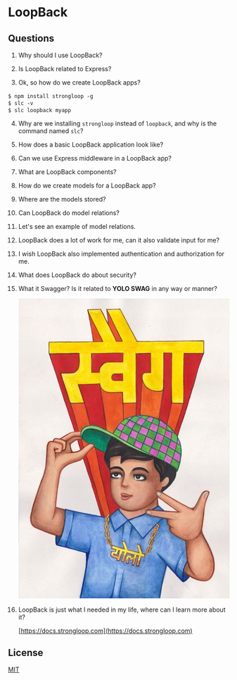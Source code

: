 # LoopBack


## Questions

1. Why should I use LoopBack?

2. Is LoopBack related to Express?

3. Ok, so how do we create LoopBack apps?

  ```
  $ npm install strongloop -g
  $ slc -v
  $ slc loopback myapp
  ```

4. Why are we installing `strongloop` instead of `loopback`, and why is the command named `slc`?

5. How does a basic LoopBack application look like?

6. Can we use Express middleware in a LoopBack app?

7. What are LoopBack components?

8. How do we create models for a LoopBack app?

9. Where are the models stored?

10. Can LoopBack do model relations?

11. Let's see an example of model relations.

12. LoopBack does a lot of work for me, can it also validate input for me?

13. I wish LoopBack also implemented authentication and authorization for me.

14. What does LoopBack do about security?

14. What it Swagger? Is it related to **YOLO SWAG** in any way or manner?

	![YOLO SWAG](./swag.jpg)

15. LoopBack is just what I needed in my life, where can I learn more about it?

	[https://docs.strongloop.com](https://docs.strongloop.com)


## License

[MIT](LICENSE)
